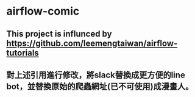 # airflow-comic
## This project is influnced by https://github.com/leemengtaiwan/airflow-tutorials
## 對上述引用進行修改，將slack替換成更方便的line bot，並替換原始的爬蟲網址(已不可使用)成漫畫人。
